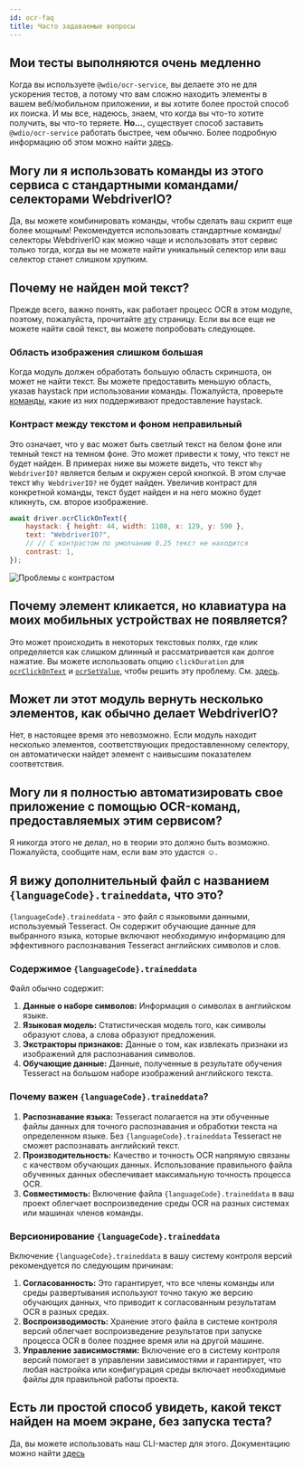 ```yaml
---
id: ocr-faq
title: Часто задаваемые вопросы
---
```


## Мои тесты выполняются очень медленно

Когда вы используете `@wdio/ocr-service`, вы делаете это не для ускорения тестов, а потому что вам сложно находить элементы в вашем веб/мобильном приложении, и вы хотите более простой способ их поиска. И мы все, надеюсь, знаем, что когда вы что-то хотите получить, вы что-то теряете. **Но...**, существует способ заставить `@wdio/ocr-service` работать быстрее, чем обычно. Более подробную информацию об этом можно найти [здесь](./more-test-optimization).

## Могу ли я использовать команды из этого сервиса с стандартными командами/селекторами WebdriverIO?

Да, вы можете комбинировать команды, чтобы сделать ваш скрипт еще более мощным! Рекомендуется использовать стандартные команды/селекторы WebdriverIO как можно чаще и использовать этот сервис только тогда, когда вы не можете найти уникальный селектор или ваш селектор станет слишком хрупким.

## Почему не найден мой текст?

Прежде всего, важно понять, как работает процесс OCR в этом модуле, поэтому, пожалуйста, прочитайте [эту](./ocr-testing) страницу. Если вы все еще не можете найти свой текст, вы можете попробовать следующее.

### Область изображения слишком большая

Когда модуль должен обработать большую область скриншота, он может не найти текст. Вы можете предоставить меньшую область, указав haystack при использовании команды. Пожалуйста, проверьте [команды](./ocr-click-on-text), какие из них поддерживают предоставление haystack.

### Контраст между текстом и фоном неправильный

Это означает, что у вас может быть светлый текст на белом фоне или темный текст на темном фоне. Это может привести к тому, что текст не будет найден. В примерах ниже вы можете видеть, что текст `Why WebdriverIO?` является белым и окружен серой кнопкой. В этом случае текст `Why WebdriverIO?` не будет найден. Увеличив контраст для конкретной команды, текст будет найден и на него можно будет кликнуть, см. второе изображение.

```js
await driver.ocrClickOnText({
    haystack: { height: 44, width: 1108, x: 129, y: 590 },
    text: "WebdriverIO?",
    // // С контрастом по умолчанию 0.25 текст не находится
    contrast: 1,
});
```

![Проблемы с контрастом](/img/ocr/increased-contrast.jpg)

## Почему элемент кликается, но клавиатура на моих мобильных устройствах не появляется?

Это может происходить в некоторых текстовых полях, где клик определяется как слишком длинный и рассматривается как долгое нажатие. Вы можете использовать опцию `clickDuration` для [`ocrClickOnText`](./ocr-click-on-text) и [`ocrSetValue`](./ocr-set-value), чтобы решить эту проблему. См. [здесь](./ocr-click-on-text#options).

## Может ли этот модуль вернуть несколько элементов, как обычно делает WebdriverIO?

Нет, в настоящее время это невозможно. Если модуль находит несколько элементов, соответствующих предоставленному селектору, он автоматически найдет элемент с наивысшим показателем соответствия.

## Могу ли я полностью автоматизировать свое приложение с помощью OCR-команд, предоставляемых этим сервисом?

Я никогда этого не делал, но в теории это должно быть возможно. Пожалуйста, сообщите нам, если вам это удастся ☺️.

## Я вижу дополнительный файл с названием `{languageCode}.traineddata`, что это?

`{languageCode}.traineddata` - это файл с языковыми данными, используемый Tesseract. Он содержит обучающие данные для выбранного языка, которые включают необходимую информацию для эффективного распознавания Tesseract английских символов и слов.

### Содержимое `{languageCode}.traineddata`

Файл обычно содержит:

1. **Данные о наборе символов:** Информация о символах в английском языке.
1. **Языковая модель:** Статистическая модель того, как символы образуют слова, а слова образуют предложения.
1. **Экстракторы признаков:** Данные о том, как извлекать признаки из изображений для распознавания символов.
1. **Обучающие данные:** Данные, полученные в результате обучения Tesseract на большом наборе изображений английского текста.

### Почему важен `{languageCode}.traineddata`?

1. **Распознавание языка:** Tesseract полагается на эти обученные файлы данных для точного распознавания и обработки текста на определенном языке. Без `{languageCode}.traineddata` Tesseract не сможет распознавать английский текст.
1. **Производительность:** Качество и точность OCR напрямую связаны с качеством обучающих данных. Использование правильного файла обученных данных обеспечивает максимальную точность процесса OCR.
1. **Совместимость:** Включение файла `{languageCode}.traineddata` в ваш проект облегчает воспроизведение среды OCR на разных системах или машинах членов команды.

### Версионирование `{languageCode}.traineddata`

Включение `{languageCode}.traineddata` в вашу систему контроля версий рекомендуется по следующим причинам:

1. **Согласованность:** Это гарантирует, что все члены команды или среды развертывания используют точно такую же версию обучающих данных, что приводит к согласованным результатам OCR в разных средах.
1. **Воспроизводимость:** Хранение этого файла в системе контроля версий облегчает воспроизведение результатов при запуске процесса OCR в более позднее время или на другой машине.
1. **Управление зависимостями:** Включение его в систему контроля версий помогает в управлении зависимостями и гарантирует, что любая настройка или конфигурация среды включает необходимые файлы для правильной работы проекта.

## Есть ли простой способ увидеть, какой текст найден на моем экране, без запуска теста?

Да, вы можете использовать наш CLI-мастер для этого. Документацию можно найти [здесь](./cli-wizard)
